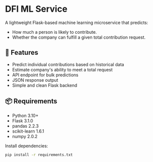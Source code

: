 # DFI ML Service

A lightweight Flask-based machine learning microservice that predicts:
- How much a person is likely to contribute.
- Whether the company can fulfill a given total contribution request.

## 🚀 Features

- Predict individual contributions based on historical data
- Estimate company's ability to meet a total request
- API endpoint for bulk predictions
- JSON response output
- Simple and clean Flask backend

## 📦 Requirements

- Python 3.10+
- Flask 3.1.0
- pandas 2.2.3
- scikit-learn 1.6.1
- numpy 2.0.2

Install dependencies:

```bash
pip install -r requirements.txt
